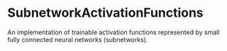 # SubnetworkActivationFunctions

An implementation of trainable activation functions represented by small fully connected neural networks (subnetworks).
